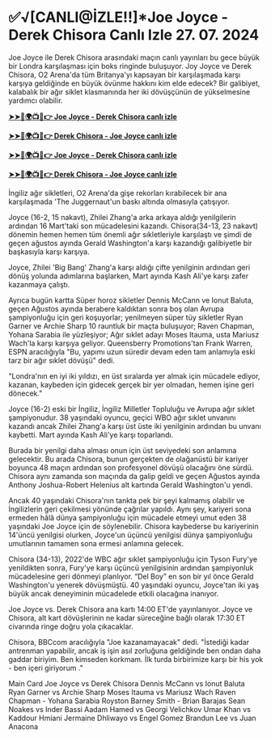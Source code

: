#  ✅√[CANLI@İZLE!!]*Joe Joyce - Derek Chisora Canlı Izle 27. 07. 2024

Joe Joyce ile Derek Chisora ​​arasındaki maçın canlı yayınları bu gece büyük bir Londra karşılaşması için boks ringinde buluşuyor. Joy Joyce ve Derek Chisora, O2 Arena'da tüm Britanya'yı kapsayan bir karşılaşmada karşı karşıya geldiğinde en büyük övünme hakkını kim elde edecek? Bir galibiyet, kalabalık bir ağır siklet klasmanında her iki dövüşçünün de yükselmesine yardımcı olabilir.
 
**[➤➤🔴🌍📺📱👉 Joe Joyce - Derek Chisora canlı izle](https://cutt.ly/delzg1nq)**

**[➤➤🔴🌍📺📱👉 Derek Chisora - Joe Joyce canlı izle](https://cutt.ly/delzg1nq)**

**[➤➤🔴🌍📺📱👉 Joe Joyce - Derek Chisora canlı izle](https://cutt.ly/delzg1nq)**

**[➤➤🔴🌍📺📱👉 Derek Chisora - Joe Joyce canlı izle](https://cutt.ly/delzg1nq)**

İngiliz ağır sikletleri, O2 Arena'da gişe rekorları kırabilecek bir ana karşılaşmada 'The Juggernaut'un baskı altında olmasıyla çatışıyor.

Joyce (16-2, 15 nakavt), Zhilei Zhang'a arka arkaya aldığı yenilgilerin ardından 16 Mart'taki son mücadelesini kazandı. Chisora ​​​​(34-13, 23 nakavt) dönemin hemen hemen tüm önemli ağır sıkletleriyle karşılaştı ve şimdi de geçen ağustos ayında Gerald Washington'a karşı kazandığı galibiyetle bir başkasıyla karşı karşıya.

Joyce, Zhilei 'Big Bang' Zhang'a karşı aldığı çifte yenilginin ardından geri dönüş yolunda adımlarına başlarken, Mart ayında Kash Ali'ye karşı zafer kazanmaya çalıştı.

Ayrıca bugün kartta Süper horoz sikletler Dennis McCann ve Ionut Baluta, geçen Ağustos ayında berabere kaldıktan sonra boş olan Avrupa şampiyonluğu için geri koşuyorlar; yenilmeyen süper tüy sikletler Ryan Garner ve Archie Sharp 10 rauntluk bir maçta buluşuyor; Raven Chapman, Yohana Sarabia ile yüzleşiyor; Ağır sıklet adayı Moses Itauma, usta Mariusz Wach'la karşı karşıya geliyor.
Queensberry Promotions'tan Frank Warren, ESPN aracılığıyla "Bu, yapımı uzun süredir devam eden tam anlamıyla eski tarz bir ağır sıklet dövüşü" dedi.

"Londra'nın en iyi iki yıldızı, en üst sıralarda yer almak için mücadele ediyor, kazanan, kaybeden için gidecek gerçek bir yer olmadan, hemen işine geri dönecek."

Joyce (16-2) eski bir İngiliz, İngiliz Milletler Topluluğu ve Avrupa ağır sıklet şampiyonudur. 38 yaşındaki oyuncu, geçici WBO ağır sıklet unvanını kazandı ancak Zhilei Zhang'a karşı üst üste iki yenilginin ardından bu unvanı kaybetti. Mart ayında Kash Ali'ye karşı toparlandı.

Burada bir yenilgi daha alması onun için üst seviyedeki son anlamına gelecektir.
Bu arada Chisora, bunun gerçekten de olağanüstü bir kariyer boyunca 48 maçın ardından son profesyonel dövüşü olacağını öne sürdü.
Chisora ​​​​aynı zamanda son maçında da galip geldi ve geçen Ağustos ayında Anthony Joshua-Robert Helenius alt kartında Gerald Washington'u yendi.

Ancak 40 yaşındaki Chisora'nın tankta pek bir şeyi kalmamış olabilir ve İngilizlerin geri çekilmesi yönünde çağrılar yapıldı.
Aynı şey, kariyeri sona ermeden hâlâ dünya şampiyonluğu için mücadele etmeyi umut eden 38 yaşındaki Joe Joyce için de söylenebilir.
Chisora ​​kaybederse bu kariyerinin 14'üncü yenilgisi olurken, Joyce'un üçüncü yenilgisi dünya şampiyonluğu umutlarının tamamen sona ermesi anlamına gelecek.

Chisora ​​(34-13), 2022'de WBC ağır sıklet şampiyonluğu için Tyson Fury'ye yenildikten sonra, Fury'ye karşı üçüncü yenilgisinin ardından şampiyonluk mücadelesine geri dönmeyi planlıyor. “Del Boy” en son bir yıl önce Gerald Washington'u yenerek dövüşmüştü. 40 yaşındaki oyuncu, Joyce'tan iki yaş büyük ancak deneyiminin mücadelede etkili olacağına inanıyor.

Joe Joyce vs. Derek Chisora ​​​​ana kartı 14:00 ET'de yayınlanıyor. Joyce ve Chisora, alt kart dövüşlerinin ne kadar süreceğine bağlı olarak 17:30 ET civarında ringe doğru yola çıkacaklar.

Chisora, BBCcom aracılığıyla "Joe kazanamayacak" dedi. "İstediği kadar antrenman yapabilir, ancak iş işin asıl zorluğuna geldiğinde ben ondan daha gaddar biriyim. Ben kimseden korkmam. İlk turda birbirimize karşı bir his yok - ben içeri giriyorum ."

Main Card
Joe Joyce vs Derek Chisora
Dennis McCann vs Ionut Baluta
Ryan Garner vs Archie Sharp
Moses Itauma vs Mariusz Wach
Raven Chapman - Yohana Sarabia
Royston Barney Smith - Brian Barajas
Sean Noakes vs Inder Bassi
Aadam Hamed vs Georgi Velichkov
Umar Khan vs Kaddour Hmiani
Jermaine Dhliwayo vs Engel Gomez
Brandun Lee vs Juan Anacona

